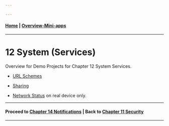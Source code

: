 ```yaml
---

---
```

#### [Home](../README.md)  | [Overview-Mini-apps](../demo-apps.md)

---




# 12 System (Services) 

Overview for Demo Projects for Chapter 12 System Services.


* [URL Schemes](./URLSchemes/README.md)
* [Sharing](./Sharing/README.md)

* [Network Status](./ConnectionStatus/README.md) on real device only.



---
#### Proceed to [Chapter 14 Notifications](../chapter-14-notifications/README.md) | Back to [Chapter 11 Security](../chapter-11-security/README.md)

---